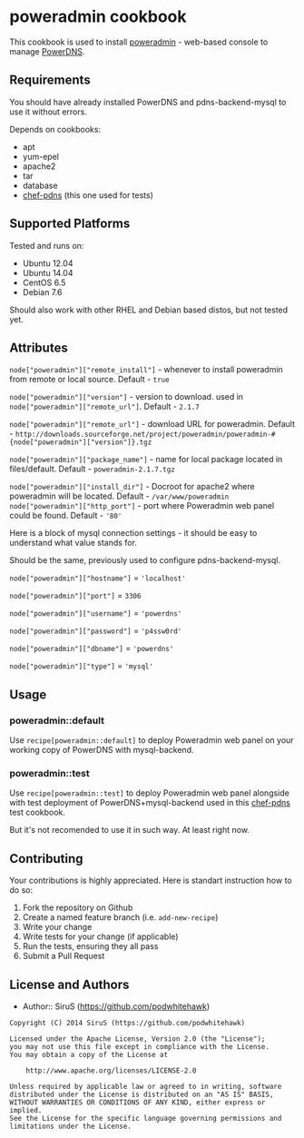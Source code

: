 # poweradmin cookbook

This cookbook is used to install [poweradmin](http://www.poweradmin.org/) - web-based console to manage [PowerDNS](https://www.powerdns.com/).

## Requirements
You should have already installed PowerDNS and pdns-backend-mysql to use it without errors.

Depends on cookbooks:

- apt
- yum-epel
- apache2
- tar
- database
- [chef-pdns](https://github.com/podwhitehawk/chef-pdns) (this one used for tests)

## Supported Platforms
Tested and runs on:

- Ubuntu 12.04
- Ubuntu 14.04
- CentOS 6.5
- Debian 7.6

Should also work with other RHEL and Debian based distos, but not tested yet.

## Attributes

`node["poweradmin"]["remote_install"]` - whenever to install poweradmin from remote or local source. Default - `true`

`node["poweradmin"]["version"]` - version to download. used in `node["poweradmin"]["remote_url"]`. Default - `2.1.7`

`node["poweradmin"]["remote_url"]` - download URL for poweradmin. Default - `http://downloads.sourceforge.net/project/poweradmin/poweradmin-#{node["poweradmin"]["version"]}.tgz`

`node["poweradmin"]["package_name"]` - name for local package located in files/default. Default - `poweradmin-2.1.7.tgz`

`node["poweradmin"]["install_dir"]` - Docroot for apache2 where poweradmin will be located. Default - `/var/www/poweradmin`
`node["poweradmin"]["http_port"]` - port where Poweradmin web panel could be found. Default - `'80'`

Here is a block of mysql connection settings - it should be easy to understand what value stands for.

Should be the same, previously used to configure pdns-backend-mysql.

`node["poweradmin"]["hostname"]` = `'localhost'`

`node["poweradmin"]["port"]` = `3306`

`node["poweradmin"]["username"]` = `'powerdns'`

`node["poweradmin"]["password"]` = `'p4ssw0rd'`

`node["poweradmin"]["dbname"]` = `'powerdns'`

`node["poweradmin"]["type"]` = `'mysql'`

## Usage

### poweradmin::default
Use `recipe[poweradmin::default]` to deploy Poweradmin web panel on your working copy of PowerDNS with mysql-backend.

### poweradmin::test
Use `recipe[poweradmin::test]` to deploy Poweradmin web panel alongside with test deployment of PowerDNS+mysql-backend used in this [chef-pdns](https://github.com/podwhitehawk/chef-pdns) test cookbook.

But it's not recomended to use it in such way. At least right now.


## Contributing
Your contributions is highly appreciated.
Here is standart instruction how to do so:

1. Fork the repository on Github
2. Create a named feature branch (i.e. `add-new-recipe`)
3. Write your change
4. Write tests for your change (if applicable)
5. Run the tests, ensuring they all pass
6. Submit a Pull Request

## License and Authors
- Author:: SiruS (https://github.com/podwhitehawk)
```text
Copyright (C) 2014 SiruS (https://github.com/podwhitehawk)

Licensed under the Apache License, Version 2.0 (the "License");
you may not use this file except in compliance with the License.
You may obtain a copy of the License at

    http://www.apache.org/licenses/LICENSE-2.0

Unless required by applicable law or agreed to in writing, software
distributed under the License is distributed on an "AS IS" BASIS,
WITHOUT WARRANTIES OR CONDITIONS OF ANY KIND, either express or implied.
See the License for the specific language governing permissions and
limitations under the License.
```

